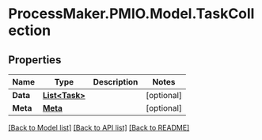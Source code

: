 # ProcessMaker.PMIO.Model.TaskCollection
## Properties

Name | Type | Description | Notes
------------ | ------------- | ------------- | -------------
**Data** | [**List&lt;Task&gt;**](Task.md) |  | [optional] 
**Meta** | [**Meta**](Meta.md) |  | [optional] 

[[Back to Model list]](../README.md#documentation-for-models) [[Back to API list]](../README.md#documentation-for-api-endpoints) [[Back to README]](../README.md)

